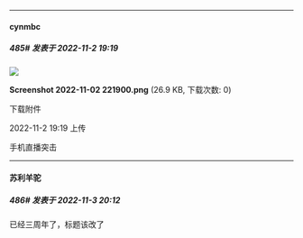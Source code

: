 

*****

####  cynmbc  
##### 485#       发表于 2022-11-2 19:19

<img src="https://img.saraba1st.com/forum/202211/02/191908v4tsm5c6uisuu661.png" referrerpolicy="no-referrer">

<strong>Screenshot 2022-11-02 221900.png</strong> (26.9 KB, 下载次数: 0)

下载附件

2022-11-2 19:19 上传

手机直播突击



*****

####  苏利羊驼  
##### 486#       发表于 2022-11-3 20:12

已经三周年了，标题该改了

